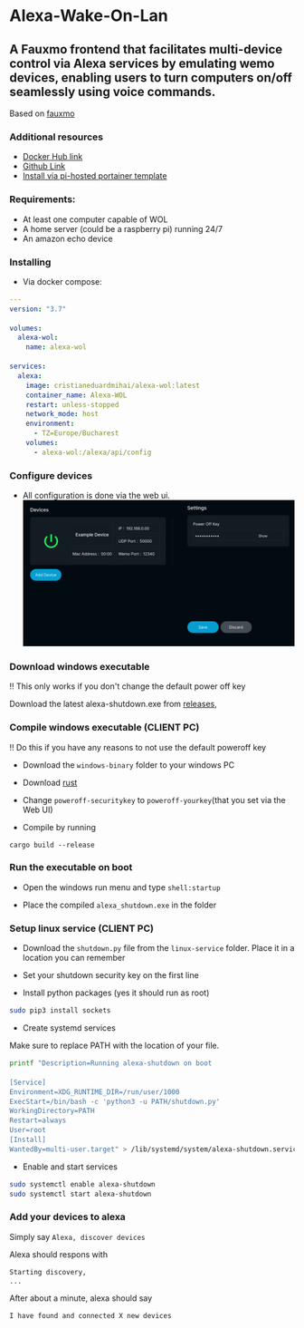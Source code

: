 # Alexa-Wake-On-Lan
## A Fauxmo frontend that facilitates multi-device control via Alexa services by emulating wemo devices, enabling users to turn computers on/off seamlessly using voice commands.

Based on [fauxmo](https://github.com/n8henrie/fauxmo)

### Additional resources
- [Docker Hub link](https://hub.docker.com/r/cristianeduardmihai/alexa-wol)
- [Github Link](https://github.com/CristianEduardMihai/alexa-wol)
- [Install via pi-hosted portainer template](https://pi-hosted.com/)

### Requirements:
- At least one computer capable of WOL
- A home server (could be a raspberry pi) running 24/7
- An amazon echo device

### Installing
- Via docker compose:
```yaml
---
version: "3.7"

volumes:
  alexa-wol:
    name: alexa-wol

services:
  alexa:
    image: cristianeduardmihai/alexa-wol:latest
    container_name: Alexa-WOL
    restart: unless-stopped
    network_mode: host
    environment:
      - TZ=Europe/Bucharest
    volumes:
      - alexa-wol:/alexa/api/config
```

### Configure devices

 - All configuration is done via the web ui.
 ![Web UI](images/webui.png)


### Download windows executable

!! This only works if you don't change the default power off key

Download the latest alexa-shutdown.exe from [releases](https://github.com/CristianEduardMihai/alexa-wol/releases/), 

### Compile windows executable (CLIENT PC)

!! Do this if you have any reasons to not use the default poweroff key

- Download the `windows-binary` folder to your windows PC

- Download [rust](https://www.rust-lang.org/tools/install)

- Change `poweroff-securitykey` to `poweroff-yourkey`(that you set via the Web UI)

- Compile by running
```
cargo build --release
```

### Run the executable on boot

- Open the windows run menu and type `shell:startup`

- Place the compiled `alexa_shutdown.exe` in the folder

### Setup linux service (CLIENT PC)
- Download the `shutdown.py` file from the `linux-service` folder. Place it in a location you can remember

- Set your shutdown security key on the first line

- Install python packages (yes it should run as root)
```bash
sudo pip3 install sockets
```

- Create systemd services

Make sure to replace PATH with the location of your file.
```bash
printf "Description=Running alexa-shutdown on boot

[Service]
Environment=XDG_RUNTIME_DIR=/run/user/1000
ExecStart=/bin/bash -c 'python3 -u PATH/shutdown.py'
WorkingDirectory=PATH
Restart=always
User=root
[Install]
WantedBy=multi-user.target" > /lib/systemd/system/alexa-shutdown.service
```

- Enable and start services

```bash
sudo systemctl enable alexa-shutdown
sudo systemctl start alexa-shutdown
```


### Add your devices to alexa

Simply say
`Alexa, discover devices`

Alexa should respons with
```
Starting discovery,
...
```

After about a minute, alexa should say
```
I have found and connected X new devices
```
